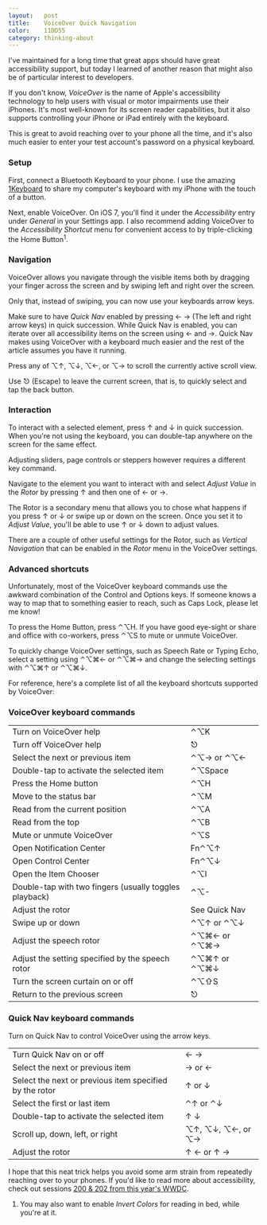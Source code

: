 ```yaml
---
layout:   post
title:    VoiceOver Quick Navigation
color:    11DD55
category: thinking-about
---
```


I've maintained for a long time that great apps should have great accessibility
support, but today I learned of another reason that might also be of particular interest to developers.

If you don't know, _VoiceOver_ is the name of Apple's accessibility technology
to help users with visual or motor impairments use their iPhones. It's most
well-known for its screen reader capabilities, but it also supports controlling
your iPhone or iPad entirely with the keyboard.

This is great to avoid reaching over to your phone all the time, and it's also
much easier to enter your test account's password on a physical keyboard.

### Setup

First, connect a Bluetooth Keyboard to your phone. I use the amazing
[1Keyboard](http://www.eyalw.com/1keyboard/) to share my computer's keyboard
with my iPhone with the touch of a button.

Next, enable VoiceOver. On iOS 7, you'll find it under the _Accessibility_ entry
under _General_ in your Settings app. I also recommend adding VoiceOver to the
_Accessibility Shortcut_ menu for convenient access to by triple-clicking the
Home Button<sup>1</sup>.

### Navigation

VoiceOver allows you navigate through the visible
items both by dragging your finger across the screen and by swiping left and
right over the screen.

Only that, instead of swiping, you can now use your keyboards arrow keys.

Make sure to have _Quick Nav_ enabled by pressing ← → (The left and right arrow
keys) in quick succession. While Quick Nav is enabled, you can iterate over all
accessibility items on the screen using ← and →. Quick Nav makes using VoiceOver
with a keyboard much easier and the rest of the article assumes you have it
running.

Press any of ⌥↑, ⌥↓, ⌥←, or  ⌥→ to scroll the currently active scroll view.

Use ⎋ (Escape) to leave the current screen, that is, to quickly select and tap
the back button.

### Interaction

To interact with a selected element, press ↑ and ↓ in quick succession. When
you're not using the keyboard, you can double-tap anywhere on the screen for the
same effect.

Adjusting sliders, page controls or steppers however requires a different key
command.

Navigate to the element you want to interact with and select _Adjust Value_ in
the _Rotor_ by pressing ↑ and then one of ← or →.

The Rotor is a secondary menu that allows you to chose what happens if you press
↑ or ↓ or swipe up or down on the screen. Once you set it to _Adjust Value_,
you'll be able to use ↑ or ↓ down to adjust values.

There are a couple of other useful settings for the Rotor, such as _Vertical
Navigation_ that can be enabled in the _Rotor_ menu in the VoiceOver settings.

### Advanced shortcuts

Unfortunately, most of the VoiceOver keyboard commands use the awkward
combination of the Control and Options keys. If someone knows a way to map that
to something easier to reach, such as Caps Lock, please let me know!

To press the Home Button, press ⌃⌥H. If you have good eye-sight or share and
office with co-workers, press ⌃⌥S to mute or unmute VoiceOver.

To quickly change VoiceOver settings, such as Speech Rate or Typing Echo, select
a setting using ⌃⌥⌘← or ⌃⌥⌘→ and change the selecting settings with ⌃⌥⌘↑ or
⌃⌥⌘↓.

For reference, here's a complete list of all the keyboard shortcuts supported by
VoiceOver:

### VoiceOver keyboard commands

<table>
    <tr>
        <td>Turn on VoiceOver help</td>
        <td>⌃⌥K</td>
    </tr>
    <tr>
        <td>Turn off VoiceOver help</td>
        <td>⎋</td>
    </tr>
    <tr>
        <td>Select the next or previous item</td>
        <td>⌃⌥→ or ⌃⌥←</td>
    </tr>
    <tr>
        <td>Double-tap to activate the selected item</td>
        <td>⌃⌥Space</td>
    </tr>
    <tr>
        <td>Press the Home button</td>
        <td>⌃⌥H</td>
    </tr>
    <tr>
        <td>Move to the status bar</td>
        <td>⌃⌥M</td>
    </tr>
    <tr>
        <td>Read from the current position</td>
        <td>⌃⌥A</td>
    </tr>
    <tr>
        <td>Read from the top</td>
        <td>⌃⌥B</td>
    </tr>
    <tr>
        <td>Mute or unmute VoiceOver</td>
        <td>⌃⌥S</td>
    </tr>
    <tr>
        <td>Open Notification Center</td>
        <td>Fn⌃⌥↑</td>
    </tr>
    <tr>
        <td>Open Control Center</td>
        <td>Fn⌃⌥↓</td>
    </tr>
    <tr>
        <td>Open the Item Chooser</td>
        <td>⌃⌥I</td>
    </tr>
    <tr>
        <td>Double-tap with two fingers (usually toggles playback)</td>
        <td>⌃⌥-</td>
    </tr>
    <tr>
        <td>Adjust the rotor</td>
        <td>See Quick Nav</td>
    </tr>
    <tr>
        <td>Swipe up or down</td>
        <td>⌃⌥↑ or ⌃⌥↓</td>
    </tr>
    <tr>
        <td>Adjust the speech rotor</td>
        <td>⌃⌥⌘← or ⌃⌥⌘→</td>
    </tr>
    <tr>
        <td>Adjust the setting specified by the speech rotor</td>
        <td>⌃⌥⌘↑ or ⌃⌥⌘↓</td>
    </tr>
    <tr>
        <td>Turn the screen curtain on or off</td>
        <td>⌃⌥⇧S</td>
    </tr>
    <tr>
        <td>Return to the previous screen</td>
        <td>⎋</td>
    </tr>
</table>

### Quick Nav keyboard commands

Turn on Quick Nav to control VoiceOver using the arrow keys.

<table>
    <tr>
        <td>Turn Quick Nav on or off</td>
        <td>← →</td>
    </tr>
    <tr>
        <td>Select the next or previous item</td>
        <td>→ or ←</td>
    </tr>
    <tr>
        <td>Select the next or previous item specified by the rotor</td>
        <td>↑ or ↓</td>
    </tr>
    <tr>
        <td>Select the first or last item</td>
        <td>⌃↑ or ⌃↓</td>
    </tr>
    <tr>
        <td>Double-tap to activate the selected item</td>
        <td>↑ ↓</td>
    </tr>
    <tr>
        <td>Scroll up, down, left, or right</td>
        <td>⌥↑, ⌥↓, ⌥←, or  ⌥→</td>
    </tr>
    <tr>
        <td>Adjust the rotor</td>
        <td>↑ ← or ↑ →</td>
    </tr>
</table>

I hope that this neat trick helps you avoid some arm strain from repeatedly reaching over
to your phones. If you'd like to read more about accessibility, check out
sessions [200 & 202 from this year's WWDC](https://developer.apple.com/wwdc/videos/).

<ol class="footnotes">
    <li>
        You may also want to enable <i>Invert Colors</i> for reading in bed,
        while you're at it.
    </li>
</ol>
